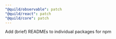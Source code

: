 ```yaml
---
"@quild/observable": patch
"@quild/react": patch
"@quild/core": patch
---
```


Add (brief) READMEs to individual packages for npm
